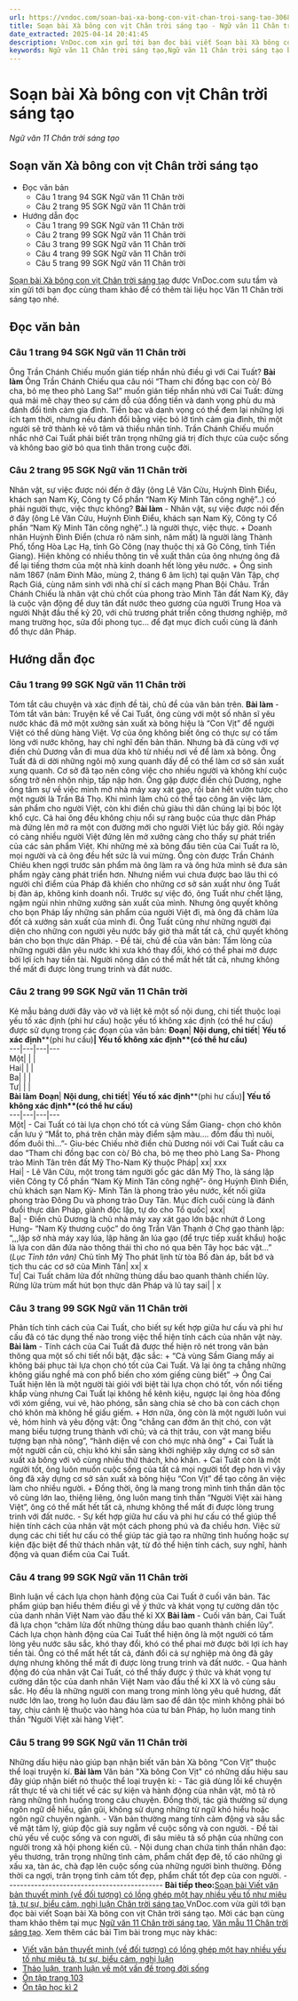 ```yaml
---
url: https://vndoc.com/soan-bai-xa-bong-con-vit-chan-troi-sang-tao-306875
title: Soạn bài Xà bông con vịt Chân trời sáng tạo - Ngữ văn 11 Chân trời sáng tạo - VnDoc.com
date_extracted: 2025-04-14 20:41:45
description: VnDoc.com xin gửi tới bạn đọc bài viết Soạn bài Xà bông con vịt Chân trời sáng tạo. Mời các bạn cùng tham khảo để có thêm tài liệu học Văn 11 Chân trời sáng tạo nhé.
keywords: Ngữ văn 11 Chân trời sáng tạo,Ngữ văn 11 Chân trời sáng tạo bài Xà bông con vịt,Soạn văn 11 Chân trời sáng tạo,văn 11 Chân trời sáng tạo,soạn văn 11 Chân trời,ngữ văn 11 Chân trời,Soạn bài Xà bông con vịt Chân trời sáng tạo,Soạn bài Xà bông con vịt,Soạn văn Xà bông con vịt,Xà bông con vịt
---
```


# Soạn bài Xà bông con vịt Chân trời sáng tạo
 _Ngữ văn 11 Chân trời sáng tạo_
## Soạn văn Xà bông con vịt Chân trời sáng tạo
  * Đọc văn bản
    * Câu 1 trang 94 SGK Ngữ văn 11 Chân trời
    * Câu 2 trang 95 SGK Ngữ văn 11 Chân trời
  * Hướng dẫn đọc
    * Câu 1 trang 99 SGK Ngữ văn 11 Chân trời
    * Câu 2 trang 99 SGK Ngữ văn 11 Chân trời
    * Câu 3 trang 99 SGK Ngữ văn 11 Chân trời
    * Câu 4 trang 99 SGK Ngữ văn 11 Chân trời
    * Câu 5 trang 99 SGK Ngữ văn 11 Chân trời

[Soạn bài Xà bông con vịt Chân trời sáng tạo](<https://vndoc.com/soan-bai-xa-bong-con-vit-chan-troi-sang-tao-306875>) được VnDoc.com sưu tầm và xin gửi tới bạn đọc cùng tham khảo để có thêm tài liệu học Văn 11 Chân trời sáng tạo nhé.
## Đọc văn bản
### Câu 1 trang 94 SGK Ngữ văn 11 Chân trời
Ông Trần Chánh Chiếu muốn gián tiếp nhắn nhủ điều gì với Cai Tuất?
**Bài làm**
Ông Trần Chánh Chiếu qua câu nói “Tham chi đồng bạc con cò/ Bỏ cha, bỏ mẹ theo phò Lang Sa\!” muốn gián tiếp nhắn nhủ với Cai Tuất: đừng quá mải mê chạy theo sự cám dỗ của đồng tiền và danh vọng phù du mà đánh đổi tình cảm gia đình. Tiền bạc và danh vọng có thể đem lại những lợi ích tạm thời, nhưng nếu đánh đổi bằng việc bỏ lỡ tình cảm gia đình, thì một người sẽ trở thành kẻ vô tâm và thiếu nhân tính. Trần Chánh Chiếu muốn nhắc nhở Cai Tuất phải biết trân trọng những giá trị đích thực của cuộc sống và không bao giờ bỏ qua tình thân trong cuộc đời.
### Câu 2 trang 95 SGK Ngữ văn 11 Chân trời
Nhân vật, sự việc được nói đến ở đây \(ông Lê Văn Cửu, Huỳnh Đình Điểu, khách sạn Nam Kỳ, Công ty Cổ phần “Nam Kỳ Minh Tân công nghệ”..\) có phải người thực, việc thực không?
**Bài làm**
\- Nhân vật, sự việc được nói đến ở đây \(ông Lê Văn Cửu, Huỳnh Đình Điểu, khách sạn Nam Kỳ, Công ty Cổ phần “Nam Kỳ Minh Tân công nghệ”..\) là người thực, việc thực.
\+ Doanh nhân Huỳnh Đình Điển \(chưa rõ năm sinh, năm mất\) là người làng Thành Phố, tổng Hòa Lạc Hạ, tỉnh Gò Công \(nay thuộc thị xã Gò Công, tỉnh Tiền Giang\). Hiện không có nhiều thông tin về xuất thân của ông nhưng ông đã để lại tiếng thơm của một nhà kinh doanh hết lòng yêu nước.
\+ Ông sinh năm 1867 \(năm Đinh Mão, mùng 2, tháng 6 âm lịch\) tại quận Vân Tập, chợ Rạch Giá, cùng năm sinh với nhà chí sĩ cách mạng Phan Bội Châu. Trần Chánh Chiếu là nhân vật chủ chốt của phong trào Minh Tân đất Nam Kỳ, đây là cuộc vận động để duy tân đất nước theo gương của người Trung Hoa và người Nhật đầu thế kỷ 20, với chủ trương phát triển công thương nghiệp, mở mang trường học, sửa đổi phong tục… để đạt mục đích cuối cùng là đánh đổ thực dân Pháp.
## Hướng dẫn đọc
### Câu 1 trang 99 SGK Ngữ văn 11 Chân trời
Tóm tắt câu chuyện và xác định đề tài, chủ đề của văn bản trên.
**Bài làm**
\- Tóm tắt văn bản:
Truyện kể về Cai Tuất, ông cùng với một số nhân sĩ yêu nước khác đã mở một xưởng sản xuất xà bông hiệu là “Con Vịt” để người Việt có thể dùng hàng Việt. Vợ của ông không biết ông có thực sự có tấm lòng với nước không, hay chỉ nghĩ đến bản thân. Nhưng bà đã cùng với vợ điền chủ Dương vẫn đi mua dừa khô từ nhiều nơi về để làm xà bông. Ông Tuất đã di dời những ngôi mộ xung quanh đấy để có thể làm cơ sở sản xuất xung quanh. Cơ sở đã tạo nên công việc cho nhiều người và không khí cuộc sống trở nên nhộn nhịp, tấp nập hơn. Ông gặp được điền chủ Dương, nghe ông tâm sự về việc mình mở nhà máy xay xát gạo, rồi bán hết vườn tược cho một người là Trần Bá Thọ. Khi mình làm chủ có thể tạo công ăn việc làm, sản phẩm cho người Việt, còn khi điền chủ giàu thì dân chúng lại bị bóc lột khổ cực. Cả hai ông đều không chịu nổi sự ràng buộc của thực dân Pháp mà đứng lên mở ra một con đường mới cho người Việt lúc bấy giờ. Rồi ngày có càng nhiều người Việt đứng lên mở xưởng càng cho thấy sự phát triển của các sản phẩm Việt. Khi những mẻ xà bông đầu tiên của Cai Tuất ra lò, mọi người và cả ông đều hết sức là vui mừng. Ông còn được Trần Chánh Chiêu khen ngợi trước sản phẩm mà ông làm ra và ông hứa mình sẽ đưa sản phẩm ngày càng phát triển hơn. Nhưng niềm vui chưa được bao lâu thì có người chỉ điểm của Pháp đã khiến cho những cơ sở sản xuất như ông Tuất bị đàn áp, không kinh doanh nổi. Trước sự việc đó, ông Tuất như chết lặng, ngậm ngùi nhìn những xưởng sản xuất của mình. Nhưng ông quyết không cho bọn Pháp lấy những sản phẩm của người Việt đi, mà ông đã châm lửa đốt cả xưởng sản xuất của mình đi. Ông Tuất cũng như những người đại diện cho những con người yêu nước bấy giờ thà mất tất cả, chứ quyết không bán cho bọn thực dân Pháp.
\- Đề tài, chủ đề của văn bản: Tấm lòng của những người dân yêu nước khi xưa khó thay đổi, khó có thể phai mờ được bởi lợi ích hay tiền tài. Người nông dân có thể mất hết tất cả, nhưng không thể mất đi được lòng trung trinh và đất nước.
### Câu 2 trang 99 SGK Ngữ văn 11 Chân trời
Kẻ mẫu bảng dưới đây vào vở và liệt kê một số nội dung, chi tiết thuộc loại yếu tố xác định \(phi hư cấu\) hoặc yếu tố không xác định \(có thể hư cấu\) được sử dụng trong các đoạn của văn bản:
**Đoạn**| **Nội dung, chi tiết**| **Yếu tố xác định****\(phi hư cấu\)**| **Yếu tố không xác định****\(có thể hư cấu\)**  
---|---|---|---  
Một| | |   
Hai| | |   
Ba| | |   
Tư| | |   
**Bài làm**
**Đoạn**| **Nội dung, chi tiết**| **Yếu tố xác định****\(phi hư cấu\)**| **Yếu tố không xác định****\(có thể hư cấu\)**  
---|---|---|---  
Một| \- Cai Tuất có tài lựa chọn chó tốt cả vùng Sầm Giang\- chọn chó khôn cần lưu ý “Mắt to, phá trên chân mày điểm sậm màu…. đốm đầu thì nuôi, đốm đuôi thì…”\- Giu-béc Chiếu nhờ điền chủ Dương nói với Cai Tuất câu ca dao “Tham chi đồng bạc con cò/ Bỏ cha, bỏ mẹ theo phò Lang Sa\- Phong trào Minh Tân trên đất Mỹ Tho-Nam Kỳ thuộc Pháp| xx| xxx  
Hai| \- Lê Văn Cửu, một trong tám người gốc gác dân Mỹ Tho, là sáng lập viên Công ty Cổ phần “Nam Kỳ Minh Tân công nghệ”\- ông Huỳnh Đình Điển, chủ khách sạn Nam Kỳ\- Minh Tân là phong trào yêu nước, kết nối giữa phong trào Đông Du và phong trào Duy Tân. Mục đích cuối cùng là đánh đuổi thực dân Pháp, giành độc lập, tự do cho Tổ quốc| xxx|   
Ba| \- Điền chủ Dương là chủ nhà máy xay xát gạo lớn bậc nhứt ở Long Hưng\- “Nam Kỳ thương cuộc” do ông Trần Văn Thạnh ở Chợ gạo thành lập: “,,,lập sở nhà máy xay lúa, lập hãng ăn lúa gạo \(để trực tiếp xuất khẩu\) hoặc là lựa con dân đứa nào thông thái thì cho nó qua bên Tây học bác vật…” \(_Lục Tỉnh tân văn\)_ Chủ tỉnh Mỹ Tho phát lịnh từ tòa Bố đàn áp, bắt bớ và tịch thu các cơ sở của Minh Tân| xx| x  
Tư| Cai Tuất châm lửa đốt những thùng dầu bao quanh thành chiến lũy. Rừng lửa trùm mất hút bọn thực dân Pháp và lũ tay sai| | x  
### Câu 3 trang 99 SGK Ngữ văn 11 Chân trời
Phân tích tính cách của Cai Tuất, cho biết sự kết hợp giữa hư cấu và phi hư cấu đã có tác dụng thế nào trong việc thể hiện tính cách của nhân vật này.
**Bài làm**
\- Tính cách của Cai Tuất đã được thể hiện rõ nét trong văn bản thông qua một số chi tiết nổi bật, đặc sắc:
\+ “Cả vùng Sầm Giang mấy ai không bái phục tài lựa chọn chó tốt của Cai Tuất. Vả lại ông ta chẳng những không giấu nghề mà con phổ biến cho xóm giếng cùng biết” → Ông Cai Tuất hiện lên là một người tài giỏi với biệt tài lựa chọn chó tốt, vốn nổi tiếng khắp vùng nhưng Cai Tuất lại không hề kênh kiệu, ngược lại ông hòa đồng với xóm giềng, vui vẻ, hào phóng, sẵn sàng chia sẻ cho bà con cách chọn chó khôn mà không hề giấu giếm.
\+ Hơn nữa, ông còn là một người luôn vui vẻ, hóm hỉnh và yêu động vật: Ông “chẳng can đởm ăn thịt chó, con vật mang biểu tượng trung thành với chủ; và cả thịt trâu, con vật mang biểu tượng bạn nhà nông”, “hãnh diện về con chó mực nhà ông”
\+ Cai Tuất là một người cần cù, chịu khó khi sẵn sàng khởi nghiệp xây dựng cơ sở sản xuất xà bông với vô cùng nhiều thử thách, khó khăn.
\+ Cai Tuất còn là một người tốt, ông luôn muốn cuộc sống của tất cả mọi người tốt đẹp hơn vì vậy ông đã xây dựng cơ sở sản xuất xà bông hiệu “Con Vịt” để tạo công ăn việc làm cho nhiều người.
\+ Đồng thời, ông là mang trong mình tinh thần dân tộc vô cùng lớn lao, thiêng liêng, ông luôn mang tinh thần “Người Việt xài hàng Việt”, ông có thể mất hết tất cả, nhưng không thể mất đi được lòng trung trinh với đất nước.
\- Sự kết hợp giữa hư cấu và phi hư cấu có thể giúp thể hiện tính cách của nhân vật một cách phong phú và đa chiều hơn. Việc sử dụng các chi tiết hư cấu có thể giúp tác giả tạo ra những tình huống hoặc sự kiện đặc biệt để thử thách nhân vật, từ đó thể hiện tính cách, suy nghĩ, hành động và quan điểm của Cai Tuất.
### Câu 4 trang 99 SGK Ngữ văn 11 Chân trời
Bình luận về cách lựa chọn hành động của Cai Tuất ở cuối văn bản. Tác phẩm giúp bạn hiểu thêm điều gì về ý thức và khát vọng tự cường dân tộc của danh nhân Việt Nam vào đầu thế kỉ XX
**Bài làm**
\- Cuối văn bản, Cai Tuất đã lựa chọn “châm lửa đốt những thùng dầu bao quanh thành chiến lũy”. Cách lựa chọn hành động của Cai Tuất thể hiện ông là một người có tấm lòng yêu nước sâu sắc, khó thay đổi, khó có thể phai mờ được bởi lợi ích hay tiền tài. Ông có thể mất hết tất cả, đánh đổi cả sự nghiệp mà ông đã gây dựng nhưng không thể mất đi được lòng trung trinh và đất nước.
\- Qua hành động đó của nhân vật Cai Tuất, có thể thấy được ý thức và khát vọng tự cường dân tộc của danh nhân Việt Nam vào đầu thế kỉ XX là vô cùng sâu sắc. Họ đều là những người con mang trong mình lòng yêu quê hương, đất nước lớn lao, trong họ luôn đau đáu làm sao để dân tộc mình không phải bó tay, chịu cảnh lệ thuộc vào hàng hóa của tư bản Pháp, họ luôn mang tinh thần “Người Việt xài hàng Việt”.
### Câu 5 trang 99 SGK Ngữ văn 11 Chân trời
Những dấu hiệu nào giúp bạn nhận biết văn bản Xà bông “Con Vịt” thuộc thể loại truyện kí.
**Bài làm**
Văn bản "Xà bông Con Vịt" có những dấu hiệu sau đây giúp nhận biết nó thuộc thể loại truyện kí:
\- Tác giả dùng lối kể chuyện rất thực tế và chi tiết về các sự kiện và hành động của nhân vật, mô tả rõ ràng những tình huống trong câu chuyện. Đồng thời, tác giả thường sử dụng ngôn ngữ dễ hiểu, gần gũi, không sử dụng những từ ngữ khó hiểu hoặc ngôn ngữ chuyên ngành.
\- Văn bản thường mang tính cảm động và sâu sắc về mặt tâm lý, giúp độc giả suy ngẫm về cuộc sống và con người.
\- Đề tài chủ yếu về cuộc sống và con người, đi sâu miêu tả số phận của những con người trong xã hội phong kiến cũ.
\- Nội dung chan chứa tinh thần nhân đạo: yêu thương, trân trọng những tình cảm, phẩm chất đẹp đẽ, tố cáo những gì xấu xa, tàn ác, chà đạp lên cuộc sống của những người bình thường. Đồng thời ca ngợi, trân trọng tình cảm tốt đẹp, phẩm chất tốt đẹp của con người.
\--------------------------------------------
**Bài tiếp theo:**[Soạn bài Viết văn bản thuyết minh \(về đối tượng\) có lồng ghép một hay nhiều yếu tố như miêu tả, tự sự, biểu cảm, nghị luận Chân trời sáng tạo ](<https://vndoc.com/soan-bai-viet-van-ban-thuyet-minh-ve-doi-tuong-co-long-ghep-mot-hay-nhieu-yeu-to-chan-troi-sang-tao-306878>)
VnDoc.com vừa gửi tới bạn đọc bài viết Soạn bài Xà bông con vịt Chân trời sáng tạo. Mời các bạn cùng tham khảo thêm tại mục [Ngữ văn 11 Chân trời sáng tạo](<https://vndoc.com/ngu-van-11-chan-troi-sang-tao>), [Văn mẫu 11 Chân trời sáng tạo](<https://vndoc.com/van-mau-lop-11-chan-troi-sang-tao>).
Xem thêm các bài Tìm bài trong mục này khác:
  * [Viết văn bản thuyết minh \(về đối tượng\) có lồng ghép một hay nhiều yếu tố như miêu tả, tự sự, biểu cảm, nghị luận](</soan-bai-viet-van-ban-thuyet-minh-ve-doi-tuong-co-long-ghep-mot-hay-nhieu-yeu-to-chan-troi-sang-tao-306878>)
  * [Thảo luận, tranh luận về một vấn đề trong đời sống](</soan-bai-thao-luan-tranh-luan-ve-mot-van-de-trong-doi-song-chan-troi-sang-tao-306879>)
  * [Ôn tập trang 103](</soan-bai-on-tap-trang-103-chan-troi-sang-tao-306883>)
  * [Ôn tập học kì 2](</soan-bai-on-tap-hoc-ki-2-chan-troi-sang-tao-306885>)

